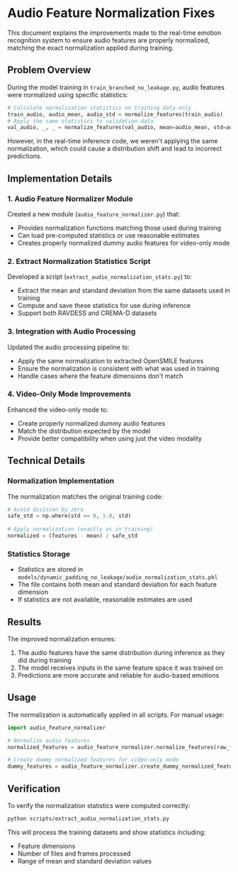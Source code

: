 # Audio Feature Normalization Fixes

This document explains the improvements made to the real-time emotion recognition system to ensure audio features are properly normalized, matching the exact normalization applied during training.

## Problem Overview

During the model training in `train_branched_no_leakage.py`, audio features were normalized using specific statistics:

```python
# Calculate normalization statistics on training data only
train_audio, audio_mean, audio_std = normalize_features(train_audio)
# Apply the same statistics to validation data
val_audio, _, _ = normalize_features(val_audio, mean=audio_mean, std=audio_std)
```

However, in the real-time inference code, we weren't applying the same normalization, which could cause a distribution shift and lead to incorrect predictions.

## Implementation Details

### 1. Audio Feature Normalizer Module

Created a new module (`audio_feature_normalizer.py`) that:

- Provides normalization functions matching those used during training
- Can load pre-computed statistics or use reasonable estimates
- Creates properly normalized dummy audio features for video-only mode

### 2. Extract Normalization Statistics Script

Developed a script (`extract_audio_normalization_stats.py`) to:

- Extract the mean and standard deviation from the same datasets used in training
- Compute and save these statistics for use during inference
- Support both RAVDESS and CREMA-D datasets

### 3. Integration with Audio Processing

Updated the audio processing pipeline to:

- Apply the same normalization to extracted OpenSMILE features
- Ensure the normalization is consistent with what was used in training
- Handle cases where the feature dimensions don't match

### 4. Video-Only Mode Improvements

Enhanced the video-only mode to:

- Create properly normalized dummy audio features
- Match the distribution expected by the model
- Provide better compatibility when using just the video modality

## Technical Details

### Normalization Implementation

The normalization matches the original training code:

```python
# Avoid division by zero
safe_std = np.where(std == 0, 1.0, std)
    
# Apply normalization (exactly as in training)
normalized = (features - mean) / safe_std
```

### Statistics Storage

- Statistics are stored in `models/dynamic_padding_no_leakage/audio_normalization_stats.pkl`
- The file contains both mean and standard deviation for each feature dimension
- If statistics are not available, reasonable estimates are used

## Results

The improved normalization ensures:

1. The audio features have the same distribution during inference as they did during training
2. The model receives inputs in the same feature space it was trained on
3. Predictions are more accurate and reliable for audio-based emotions

## Usage

The normalization is automatically applied in all scripts. For manual usage:

```python
import audio_feature_normalizer

# Normalize audio features
normalized_features = audio_feature_normalizer.normalize_features(raw_features)

# Create dummy normalized features for video-only mode
dummy_features = audio_feature_normalizer.create_dummy_normalized_features(seq_length)
```

## Verification

To verify the normalization statistics were computed correctly:

```bash
python scripts/extract_audio_normalization_stats.py
```

This will process the training datasets and show statistics including:
- Feature dimensions
- Number of files and frames processed
- Range of mean and standard deviation values
